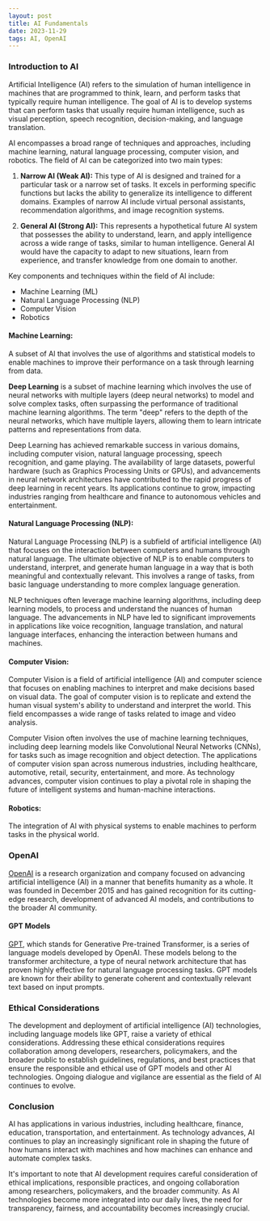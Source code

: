 ```yaml
---
layout: post
title: AI Fundamentals
date: 2023-11-29
tags: AI, OpenAI
---
```


### Introduction to AI

Artificial Intelligence (AI) refers to the simulation of human intelligence in machines that are programmed to think, learn, and perform tasks that typically require human intelligence. The goal of AI is to develop systems that can perform tasks that usually require human intelligence, such as visual perception, speech recognition, decision-making, and language translation.

AI encompasses a broad range of techniques and approaches, including machine learning, natural language processing, computer vision, and robotics. The field of AI can be categorized into two main types:

1. __Narrow AI (Weak AI):__ This type of AI is designed and trained for a particular task or a narrow set of tasks. It excels in performing specific functions but lacks the ability to generalize its intelligence to different domains. Examples of narrow AI include virtual personal assistants, recommendation algorithms, and image recognition systems.

2. __General AI (Strong AI):__ This represents a hypothetical future AI system that possesses the ability to understand, learn, and apply intelligence across a wide range of tasks, similar to human intelligence. General AI would have the capacity to adapt to new situations, learn from experience, and transfer knowledge from one domain to another.

Key components and techniques within the field of AI include:

- Machine Learning (ML)
- Natural Language Processing (NLP)
- Computer Vision
- Robotics


#### Machine Learning:

A subset of AI that involves the use of algorithms and statistical models to enable machines to improve their performance on a task through learning from data.

**Deep Learning** is a subset of machine learning which involves the use of neural networks with multiple layers (deep neural networks) to model and solve complex tasks, often surpassing the performance of traditional machine learning algorithms. The term "deep" refers to the depth of the neural networks, which have multiple layers, allowing them to learn intricate patterns and representations from data.

Deep Learning has achieved remarkable success in various domains, including computer vision, natural language processing, speech recognition, and game playing. The availability of large datasets, powerful hardware (such as Graphics Processing Units or GPUs), and advancements in neural network architectures have contributed to the rapid progress of deep learning in recent years. Its applications continue to grow, impacting industries ranging from healthcare and finance to autonomous vehicles and entertainment.

#### Natural Language Processing (NLP):

Natural Language Processing (NLP) is a subfield of artificial intelligence (AI) that focuses on the interaction between computers and humans through natural language. The ultimate objective of NLP is to enable computers to understand, interpret, and generate human language in a way that is both meaningful and contextually relevant. This involves a range of tasks, from basic language understanding to more complex language generation.

NLP techniques often leverage machine learning algorithms, including deep learning models, to process and understand the nuances of human language. The advancements in NLP have led to significant improvements in applications like voice recognition, language translation, and natural language interfaces, enhancing the interaction between humans and machines.

#### Computer Vision:

Computer Vision is a field of artificial intelligence (AI) and computer science that focuses on enabling machines to interpret and make decisions based on visual data. The goal of computer vision is to replicate and extend the human visual system's ability to understand and interpret the world. This field encompasses a wide range of tasks related to image and video analysis.

Computer Vision often involves the use of machine learning techniques, including deep learning models like Convolutional Neural Networks (CNNs), for tasks such as image recognition and object detection. The applications of computer vision span across numerous industries, including healthcare, automotive, retail, security, entertainment, and more. As technology advances, computer vision continues to play a pivotal role in shaping the future of intelligent systems and human-machine interactions.

#### Robotics:

The integration of AI with physical systems to enable machines to perform tasks in the physical world.

### OpenAI

[OpenAI](https://openai.com/about) is a research organization and company focused on advancing artificial intelligence (AI) in a manner that benefits humanity as a whole. It was founded in December 2015 and has gained recognition for its cutting-edge research, development of advanced AI models, and contributions to the broader AI community.

#### GPT Models

[GPT](https://aws.amazon.com/what-is/gpt), which stands for Generative Pre-trained Transformer, is a series of language models developed by OpenAI. These models belong to the transformer architecture, a type of neural network architecture that has proven highly effective for natural language processing tasks. GPT models are known for their ability to generate coherent and contextually relevant text based on input prompts.

### Ethical Considerations

The development and deployment of artificial intelligence (AI) technologies, including language models like GPT, raise a variety of ethical considerations. 
Addressing these ethical considerations requires collaboration among developers, researchers, policymakers, and the broader public to establish guidelines, regulations, and best practices that ensure the responsible and ethical use of GPT models and other AI technologies. Ongoing dialogue and vigilance are essential as the field of AI continues to evolve.

### Conclusion

AI has applications in various industries, including healthcare, finance, education, transportation, and entertainment. As technology advances, AI continues to play an increasingly significant role in shaping the future of how humans interact with machines and how machines can enhance and automate complex tasks.

It's important to note that AI development requires careful consideration of ethical implications, responsible practices, and ongoing collaboration among researchers, policymakers, and the broader community. As AI technologies become more integrated into our daily lives, the need for transparency, fairness, and accountability becomes increasingly crucial.
